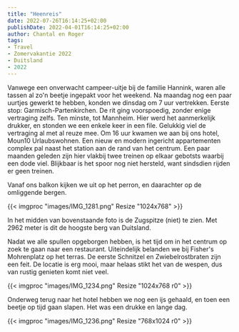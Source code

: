 ```yaml
---
title: "Heenreis"
date: 2022-07-26T16:14:25+02:00
publishDate: 2022-04-01T16:14:25+02:00
author: Chantal en Roger
tags:
- Travel
- Zomervakantie 2022
- Duitsland
- 2022
---
```


Vanwege een onverwacht campeer-uitje bij de familie Hannink, waren alle tassen al zo'n beetje ingepakt voor het weekend. Na maandag nog een paar uurtjes gewerkt te hebben, konden we dinsdag om 7 uur vertrekken. Eerste stop: Garmisch-Partenkirchen. De rit ging voorspoedig, zonder enige vertraging zelfs. Ten minste, tot Mannheim. Hier werd het aanmerkelijk drukker, en stonden we een enkele keer in een file. Gelukkig viel de vertraging al met al reuze mee. Om 16 uur kwamen we aan bij ons hotel, Moun10 Urlaubswohnen. Een nieuw en modern ingericht appartementen complex pal naast het station aan de rand van het centrum. Een paar maanden geleden zijn hier vlakbij twee treinen op elkaar gebotsts waarbij een dode viel. Blijkbaar is het spoor nog niet hersteld, want sindsdien rijden er geen treinen.

Vanaf ons balkon kijken we uit op het perron, en daarachter op de omliggende bergen.

{{< imgproc "images/IMG_1281.png" Resize "1024x768" >}}

In het midden van bovenstaande foto is de Zugspitze (niet) te zien. Met 2962 meter is dit de hoogste berg van Duitsland.

Nadat we alle spullen opgeborgen hebben, is het tijd om in het centrum op zoek te gaan naar een restaurant. Uiteindelijk belanden we bij Fisher's Mohrenplatz op het terras. De eerste Schnitzel en Zwiebelrostbraten zijn een feit. De locatie is erg mooi, maar helaas stikt het van de wespen, dus van rustig genieten komt niet veel.

{{< imgproc "images/IMG_1234.png" Resize "1024x768 r0" >}}

Onderweg terug naar het hotel hebben we nog een ijs gehaald, en toen een beetje op tijd gaan slapen. Het was een drukke en lange dag.

{{< imgproc "images/IMG_1236.png" Resize "768x1024 r0" >}}
